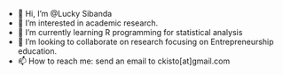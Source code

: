 - 👋 Hi, I’m @Lucky Sibanda
- 👀 I’m interested in academic research.
- 🌱 I’m currently learning R programming for statistical analysis
- 💞️ I’m looking to collaborate on research focusing on Entrepreneurship education.
- 📫 How to reach me: send an email to ckisto[at]gmail.com

<!---
luckisto/luckisto is a ✨ special ✨ repository because its `README.md` (this file) appears on your GitHub profile.
You can click the Preview link to take a look at your changes.
--->
